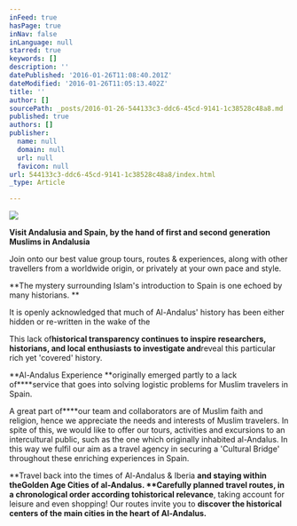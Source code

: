 ```yaml
---
inFeed: true
hasPage: true
inNav: false
inLanguage: null
starred: true
keywords: []
description: ''
datePublished: '2016-01-26T11:08:40.201Z'
dateModified: '2016-01-26T11:05:13.402Z'
title: ''
author: []
sourcePath: _posts/2016-01-26-544133c3-ddc6-45cd-9141-1c38528c48a8.md
published: true
authors: []
publisher:
  name: null
  domain: null
  url: null
  favicon: null
url: 544133c3-ddc6-45cd-9141-1c38528c48a8/index.html
_type: Article

---
```

![](https://the-grid-user-content.s3-us-west-2.amazonaws.com/32406d47-12d2-481c-88fc-a2f0d33c1805.jpg)

**Visit Andalusia and Spain, by the hand of first and second generation Muslims in Andalusia**

Join onto our best value group tours, routes & experiences, along 
with other travellers from a worldwide origin, or privately at your own 
pace and style. 

**The mystery surrounding Islam's introduction to Spain is one echoed by many historians. **

It is openly acknowledged that much of Al-Andalus' history has been either hidden or re-written in the wake of the 

This lack of****historical transparency continues to **inspire researchers, historians, and local enthusiasts** to investigate and****reveal this particular rich yet 'covered' history.

**Al-Andalus Experience **originally emerged partly to a lack of****service that goes into solving logistic problems for Muslim travelers in Spain.

A great part of****our
team and collaborators are of Muslim faith and religion, hence we 
appreciate the needs and interests of Muslim travelers. In spite of 
this, we would like to offer our tours, 
activities and excursions to an intercultural public, such as the one 
which originally inhabited al-Andalus. In this way we  fulfil our aim 
as a travel agency in securing a 'Cultural Bridge' throughout these 
enriching experiences in Spain.

**Travel back into the times of Al-Andalus & Iberia **and staying within the****Golden Age Cities of al-Andalus. **Carefully planned travel routes, in a chronological order according to****historical relevance**, taking account for leisure and even shopping! Our routes invite you to **discover the historical centers of the main cities in the heart of Al-Andalus.**